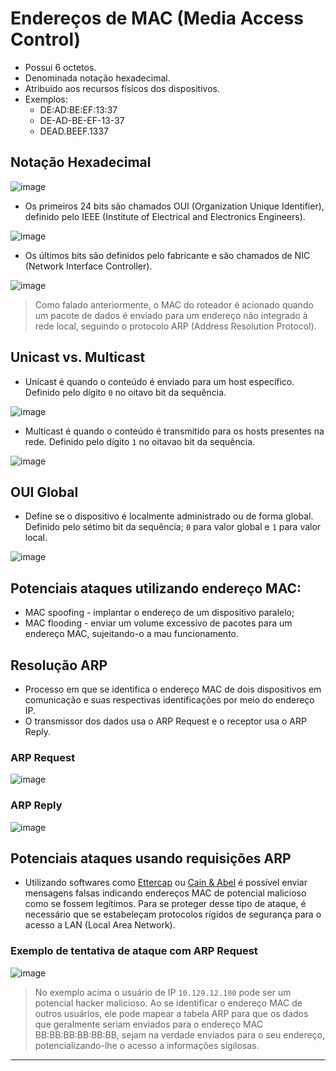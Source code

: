 # Endereços de MAC (Media Access Control)

* Possui 6 octetos.
* Denominada notação hexadecimal.
* Atribuido aos recursos físicos dos dispositivos.
* Exemplos:
  * DE:AD:BE:EF:13:37
  * DE-AD-BE-EF-13-37
  * DEAD.BEEF.1337

## Notação Hexadecimal

 ![image](https://github.com/AndreCoutinhom/networking_intro/assets/91290799/0d3554a2-a181-48a1-99d1-aa34eeb21b1e)

* Os primeiros 24 bits são chamados OUI (Organization Unique Identifier), definido pelo IEEE (Institute of Electrical and Electronics Engineers).

![image](https://github.com/AndreCoutinhom/networking_intro/assets/91290799/9959c205-9a58-48e6-adb4-4b60b37eb0fb)

* Os últimos bits são definidos pelo fabricante e são chamados de NIC (Network Interface Controller).

![image](https://github.com/AndreCoutinhom/networking_intro/assets/91290799/787fe3c1-d67b-4fb5-a6b2-da20575aea89)

> Como falado anteriormente, o MAC do roteador é acionado quando um pacote de dados é enviado para um endereço não integrado à rede local, seguindo o protocolo ARP (Address Resolution Protocol).

## Unicast vs. Multicast

* Unicast é quando o conteúdo é enviado para um host específico. Definido pelo dígito `0` no oitavo bit da sequência.

![image](https://github.com/AndreCoutinhom/networking_intro/assets/91290799/7f790d54-b11a-4962-b7d0-4f0a563e63aa)

* Multicast é quando o conteúdo é transmitido para os hosts presentes na rede. Definido pelo dígito `1` no oitavao bit da sequência.

![image](https://github.com/AndreCoutinhom/networking_intro/assets/91290799/9f148cc4-3a3b-4da2-a252-da6918d69813)

## OUI Global

* Define se o dispositivo é localmente administrado ou de forma global. Definido pelo sétimo bit da sequência; `0` para valor global e `1` para valor local.

![image](https://github.com/AndreCoutinhom/networking_intro/assets/91290799/e96cb59c-de89-4e63-bb0d-b7536e14b907)

## Potenciais ataques utilizando endereço MAC:

* MAC spoofing - implantar o endereço de um dispositivo paralelo;
* MAC flooding - enviar um volume excessivo de pacotes para um endereço MAC, sujeitando-o a mau funcionamento.

## Resolução ARP

* Processo em que se identifica o endereço MAC de dois dispositivos em comunicação e suas respectivas identificações por meio do endereço IP.
* O transmissor dos dados usa o ARP Request e o receptor usa o ARP Reply.

### ARP Request

![image](https://github.com/AndreCoutinhom/networking_intro/assets/91290799/060570ff-e15a-41d9-8c83-f468d74974ae)

### ARP Reply

![image](https://github.com/AndreCoutinhom/networking_intro/assets/91290799/a904e38c-0fd2-47e7-ae08-2dc7a70ae096)

## Potenciais ataques usando requisições ARP

* Utilizando softwares como [Ettercap](https://github.com/Ettercap/ettercap) ou [Cain & Abel](https://github.com/xchwarze/Cain) é possível enviar mensagens falsas indicando endereços MAC de potencial malicioso como se fossem legítimos. Para se proteger desse tipo de ataque, é necessário que se estabeleçam protocolos rígidos de segurança para o acesso a LAN (Local Area Network).

### Exemplo de tentativa de ataque com ARP Request

![image](https://github.com/AndreCoutinhom/networking_intro/assets/91290799/457f6779-a735-48cc-b12a-06ac30a7973a)

> No exemplo acima o usuário de IP `10.129.12.100` pode ser um potencial hacker malicioso. Ao se identificar o endereço MAC de outros usuários, ele pode mapear a tabela ARP para que os dados que geralmente seriam enviados para o endereço MAC BB:BB:BB:BB:BB:BB, sejam na verdade enviados para o seu endereço, potencializando-lhe o acesso a informações sigilosas.

--- 
